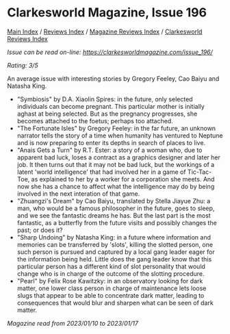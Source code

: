 # Clarkesworld Magazine, Issue 196

[Main Index](../../../README.md) / [Reviews Index](../../README.md) / [Magazine Reviews Index](../README.md) / [Clarkesworld Reviews Index](README.md)

*Issue can be read on-line: <https://clarkesworldmagazine.com/issue_196/>*

*Rating: 3/5*

An average issue with interesting stories by Gregory Feeley, Cao Baiyu and Natasha King.

- "Symbiosis" by D.A. Xiaolin Spires: in the future, only selected individuals can become pregnant. This particular mother is initially aghast at being selected. But as the pregnancy progresses, she becomes attached to the foetus; perhaps too attached. 
- "The Fortunate Isles" by Gregory Feeley: in the far future, an unknown narrator tells the story of a time when humanity has ventured to Neptune and is now preparing to enter its depths in search of places to live.
- "Anais Gets a Turn" by R.T. Ester: a story of a woman who, due to apparent bad luck, loses a contract as a graphics designer and later her job. It then turns out that it may not be bad luck, but the workings of a latent 'world intelligence' that had involved her in a game of Tic-Tac-Toe, as explained to her by a worker for a corporation she meets. And now she has a chance to affect what the intelligence may do by being involved in the next interation of that game.
- "Zhuangzi's Dream" by Cao Baiyu, translated by Stella Jiayue Zhu: a man, who would be a famous philosopher in the future, goes to sleep, and we see the fantastic dreams he has. But the last part is the most fantastic, as a butterfly from the future visits and possibly changes the past; or does it?
- "Sharp Undoing" by Natasha King: in a future where information and memories can be transferred by 'slots', killing the slotted person, one such person is pursued and captured by a local gang leader eager for the information being held. Little does the gang leader know that this particular person has a different kind of slot personality that would change who is in charge of the outcome of the slotting procedure.
- "Pearl" by Felix Rose Kawitzky: in an observatory looking for dark matter, one lower class person in charge of maintenance lets loose slugs that appear to be able to concentrate dark matter, leading to consequences that would blur and sharpen what can be seen of dark matter.

*Magazine read from 2023/01/10 to 2023/01/17*

